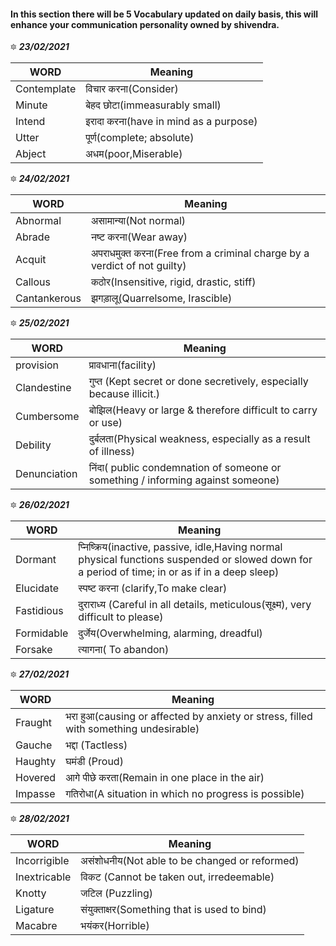 #### In this section there will be 5 Vocabulary updated on daily basis, this will enhance your communication personality owned by shivendra.


🔯 ***23/02/2021***

| WORD | Meaning |
|--------------------------------------------------------------------------------------------------------------|-------------------------------------------------------------------------------------------------------------------------------------------------------------------|
| Contemplate | विचार करना(Consider) |
| Minute | बेहद छोटा(immeasurably small) |
| Intend | इरादा करना(have in mind as a purpose) |
| Utter | पूर्ण(complete; absolute) |
| Abject | अधम(poor,Miserable) |


🔯 ***24/02/2021***

| WORD | Meaning |
|--------------------------------------------------------------------------------------------------------------|-------------------------------------------------------------------------------------------------------------------------------------------------------------------|
| Abnormal | असामान्या(Not normal) |
| Abrade | नष्ट करना(Wear away) |
| Acquit | अपराधमुक्त करना(Free from a criminal charge by a verdict of not guilty) |
| Callous | कठोर(Insensitive, rigid, drastic, stiff) |
| Cantankerous | झगड़ालू(Quarrelsome, Irascible) |

🔯 ***25/02/2021***

| WORD | Meaning |
|--------------------------------------------------------------------------------------------------------------|-------------------------------------------------------------------------------------------------------------------------------------------------------------------|
| provision | प्रावधाना(facility) |
| Clandestine | गुप्त (Kept secret or done secretively, especially because illicit.) |
| Cumbersome | बोझिल(Heavy or large & therefore difficult to carry or use) |
| Debility | दुर्बलता(Physical weakness, especially as a result of illness) |
| Denunciation | निंदा( public condemnation of someone or something / informing against someone) |

🔯 ***26/02/2021***

| WORD | Meaning |
|--------------------------------------------------------------------------------------------------------------|-------------------------------------------------------------------------------------------------------------------------------------------------------------------|
| Dormant | प्निष्क्रिय(inactive, passive, idle,Having normal physical functions suspended or slowed down for a period of time; in or as if in a deep sleep) |
| Elucidate | स्पष्ट करना (clarify,To make clear) |
| Fastidious | दुराराध्य (Careful in all details, meticulous(सूक्ष्म), very difficult to please) |
| Formidable | दुर्जेय(Overwhelming, alarming, dreadful) |
| Forsake | त्यागना( To abandon) |

🔯 ***27/02/2021***

| WORD | Meaning |
|--------------------------------------------------------------------------------------------------------------|-------------------------------------------------------------------------------------------------------------------------------------------------------------------|
| Fraught | भरा हुआ(causing or affected by anxiety or stress, filled with something undesirable) |
| Gauche | भद्दा (Tactless) |
| Haughty | घमंडी (Proud) |
| Hovered | आगे पीछे करता(Remain in one place in the air) |
| Impasse | गतिरोधा(A situation in which no progress is possible) |


🔯 ***28/02/2021***

| WORD | Meaning |
|--------------------------------------------------------------------------------------------------------------|-------------------------------------------------------------------------------------------------------------------------------------------------------------------|
| Incorrigible | असंशोधनीय(Not able to be changed or reformed) |
| Inextricable | विकट (Cannot be taken out, irredeemable) |
| Knotty | जटिल (Puzzling) |
| Ligature | संयुक्ताक्षर(Something that is used to bind) |
| Macabre | भयंकर(Horrible) |


